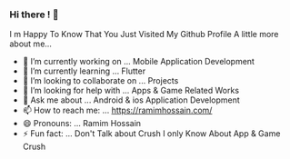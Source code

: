 ### Hi there ! 👋

 
I m Happy To Know That You Just Visited My Github Profile
A little more about me...

- 🔭 I’m currently working on ... Mobile Application Development
- 🌱 I’m currently learning ... Flutter
- 👯 I’m looking to collaborate on ... Projects
- 🤔 I’m looking for help with ... Apps & Game Related Works
- 💬 Ask me about ... Android & ios Application Development
- 📫 How to reach me: ... https://ramimhossain.com/
- 😄 Pronouns: ... Ramim Hossain
- ⚡ Fun fact: ... Don't Talk about Crush I only Know About App & Game Crush

